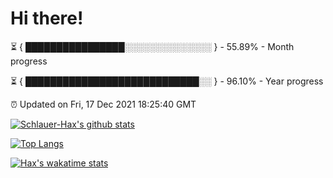 # Hi there!

⏳ { ████████████████░░░░░░░░░░░░░░ } - 55.89% - Month progress

⏳ { ████████████████████████████░░ } - 96.10% - Year progress

⏰ Updated on Fri, 17 Dec 2021 18:25:40 GMT


[![Schlauer-Hax's github stats](https://github-readme-stats.vercel.app/api?username=Schlauer-Hax&show_icons=true&theme=dark&count_private=true)](https://github.com/Schlauer-Hax)


[![Top Langs](https://github-readme-stats.vercel.app/api/top-langs/?username=Schlauer-Hax&layout=compact&theme=dark)](https://github.com/Schlauer-Hax?tab=repositories)


[![Hax's wakatime stats](https://github-readme-stats.vercel.app/api/wakatime?username=Hax&theme=dark)](https://wakatime.com/@Hax)

